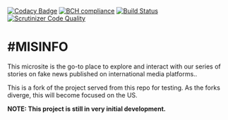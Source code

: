 [![Codacy Badge](https://api.codacy.com/project/badge/Grade/88135d4fdf254aa38bb2849d3e894cc5)](https://www.codacy.com/app/MySolace/fakenews-microsite?utm_source=github.com&utm_medium=referral&utm_content=MySolace/fakenews-microsite&utm_campaign=badger)
[![BCH compliance](https://bettercodehub.com/edge/badge/MySolace/fakenews-microsite?branch=master)](https://bettercodehub.com/) 
[![Build Status](https://scrutinizer-ci.com/g/MySolace/fakenews-microsite/badges/build.png?b=master)](https://scrutinizer-ci.com/g/MySolace/fakenews-microsite/build-status/master)
[![Scrutinizer Code Quality](https://scrutinizer-ci.com/g/MySolace/fakenews-microsite/badges/quality-score.png?b=master)](https://scrutinizer-ci.com/g/MySolace/fakenews-microsite/?branch=master)

\#MISINFO
=============

This microsite is the go-to place to explore and interact with our series of stories on fake news published on international media platforms..

This is a fork of the project served from this repo for testing. As the forks diverge, this will become focused on the US.

**NOTE: This project is still in very initial development.**
